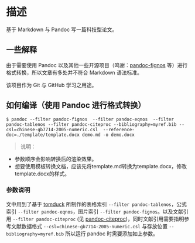 # 描述

基于 Markdown 与 Pandoc 写一篇科技型论文。

## 一些解释
由于需要使用 Pandoc 以及其他一些开源项目（鸣谢：[pandoc-fignos](https://github.com/tomduck/pandoc-fignos) 等）进行格式转换，所以文章有多处并不符合 Markdown 语法标准。

该项目作为 Git 与 GitHub 学习之用途。


## 如何编译（使用 Pandoc 进行格式转换）

```shell
$ pandoc --filter pandoc-fignos  --filter pandoc-eqnos  --filter pandoc-tablenos --filter pandoc-citeproc --bibliography=myref.bib --csl=chinese-gb7714-2005-numeric.csl  --reference-doc=./template/template.docx demo.md -o demo.docx
```
> 说明：
  - 参数顺序会影响转换后的渲染效果。
  - 想要使用模板转换文档，应该先将template.md转换为template.docx，修改template.docx的样式。

### 参数说明

文中用到了基于 [tomduck](https://github.com/tomduck/) 所制作的表格索引 `--filter pandoc-tablenos`，公式索引 `--filter pandoc-eqnos`，图片索引 `--filter pandoc-fignos`。以及文献引用 `--filter pandoc-citeproc` (见 [pandoc-citeproc](https://github.com/jgm/pandoc-citeproc))，同时文献引用需要指明参考文献数据格式 `--csl=chinese-gb7714-2005-numeric.csl` 与存放位置 `--bibliography=myref.bib` 所以运行 pandoc 时需要添加如上参数。
